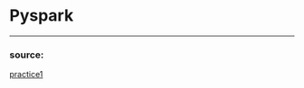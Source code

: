 # Pyspark
---
### source:<br>
[practice1](https://hackmd.io/Ob_0qtVnSBWSuaeD1UUOCA?view&fbclid=IwAR3ip-Kpcuzr1nLQ4dQXCZ8gVRxu9AZc_khwxLdRCXL6C6Vhgvk3Wzl_B_g#%E6%B8%AC%E8%A9%A6%E8%B3%87%E6%96%99testtxt%EF%BC%9A)
